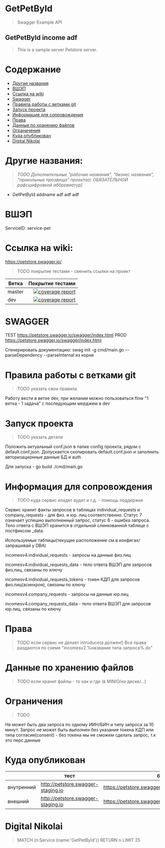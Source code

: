 
# GetPetById
> Swagger Example API
## GetPetById income adf

> This is a sample server Petstore server.

# Содержание

- [Другие названия](#другие-названия)
- [ВШЭП](#вшэп)
- [Ссылка на wiki](#ссылка-на-wiki)
- [Swagger](#swagger)
- [Правила работы с ветками git](#правила-работы-с-ветками-git)
- [Запуск проекта](#запуск-проекта)
- [Информация для сопровождения](#информация-для-сопровождения)
- [Права](#права)
- [Данные по хранению файлов](#данные-по-хранению-файлов)
- [Ограничения](#ограничения)
- [Куда опубликован](#куда-опубликован)
- [Digital Nikolai](#digital-nikolai)


# Другие названия:

> *TODO Дополнительные "рабочие названия", "бизнес названия", "прикольные прозвища" проекта(с ОБЯЗАТЕЛЬНОЙ рафсшифровкой
аббревиатур)*

- GetPetById addname adf adf adf


# ВШЭП

ServiceID: service-pet


# Ссылка на wiki:
https://petstore.swagger.io/


> TODO покрытие тестами - сменить ссылки на проект

| Ветка         | Покрытие тестами  |
| ------------- | --------------:   |
| master        | [![coverage report](https://github.com/swaggo/swag/badges/main/coverage.svg)](https://github.com/swaggo/swag/-/commits/master) |
| dev           | [![coverage report](https://github.com/swaggo/swag/badges/dev/coverage.svg)](https://github.com/swaggo/swag/-/commits/dev) |

# SWAGGER

TEST
https://petstore.swagger.io/swagger/index.html
PROD
https://petstore.swagger.io/swagger/index.html

Сгенерировать документацию: swag init -g cmd/main.go --parseDependency --parseInternal из корня

# Правила работы с ветками git

> TODO указать свои правила

Работу вести в ветке dev, при желании можно пользоваться flow "1 ветка - 1 задача" с последующим мерджем в dev

# Запуск проекта

> TODO указать детали

Положить актуальный conf.json в папке config проекта, рядом с default.conf.json. Допускается скопировать
default.conf.json и заполнить авторизационные данные БД и auth

Для запуска - go build ./cmd/main.go

# Информация для сопровождения

> TODO куда сервис кладет аудит и т.д. - помощь поддержке

Сервис хранит факты запросов в таблицах individual_requests и company_requests - для физ. и юр. лиц соответственно.
Статус 7 означает успешно выполненный запрос, статус 6 - ошибка запроса. Тело ответа с ВШЭП хранится в отдельной
слинкованной таблице с постфиксом _data.

Используемые таблицы(текущее расположение см.в конфигах/запрашивай у DBA)

incomesv4.individual_requests - запросы на данные физ.лиц

incomesv4.individual_requests_data - тело ответа ВШЭП для запросов физ.лиц, связаны по ключу

incomesv4.individual_requests_tokens - токен КДП для запросов физ.лиц(асинхрон), связаны по ключу

incomesv4.company_requests - запросы на данные юр.лиц

incomesv4.company_requests_data - тело ответа ВШЭП для запросов юр.лиц, связаны по ключу

# Права

> TODO если сервис не делает introduce(а должен!)
> Все права раздаются по схеме "incomesv2.%название типа запроса%.do"

# Данные по хранению файлов

> TODO если хранит файлы - то как и где
> (в MINIO/на диске/...)

# Ограничения

> TODO

Не может быть два запроса по одному ИИН/БИН и типу запроса за 10 минут.
Запрос не может быть выполнен без указания токена КДП или типа согласия(consent) - без токена мы не сможем сделать
запрос, т.к это перс.данные

# Куда опубликован


|            | тест | бой |
|------------|------|----:|
| внутренний |  http://petstore.swagger-staging.io    | https://petstore.swagger.io     |
| внешний    |   http://petstore.swagger-staging.io   | https://petstore.swagger.io    |


# Digital Nikolai

> MATCH (n:Service {name:'GetPetById'}) RETURN n LIMIT 25
